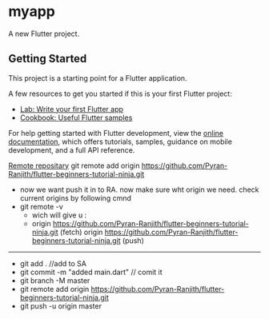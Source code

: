 # myapp

A new Flutter project.

## Getting Started

This project is a starting point for a Flutter application.

A few resources to get you started if this is your first Flutter project:

- [Lab: Write your first Flutter app](https://docs.flutter.dev/get-started/codelab)
- [Cookbook: Useful Flutter samples](https://docs.flutter.dev/cookbook)

For help getting started with Flutter development, view the
[online documentation](https://docs.flutter.dev/), which offers tutorials,
samples, guidance on mobile development, and a full API reference.

[Remote repositary](https://github.com/Pyran-Ranjith/flutter-beginners-tutorial-ninja.git)
git remote add origin https://github.com/Pyran-Ranjith/flutter-beginners-tutorial-ninja.git

- now we want push it in to RA. now make sure wht origin we need. check current origins by following cmnd
- git remote -v
    - wich will give u :
    - origin  https://github.com/Pyran-Ranjith/flutter-beginners-tutorial-ninja.git (fetch)
        origin  https://github.com/Pyran-Ranjith/flutter-beginners-tutorial-ninja.git (push)
_________________________________________________________
- git add . //add to SA
- git commit -m "added main.dart" // comit it
- git branch -M master
- git remote add origin https://github.com/Pyran-Ranjith/flutter-beginners-tutorial-ninja.git
- git push -u origin master